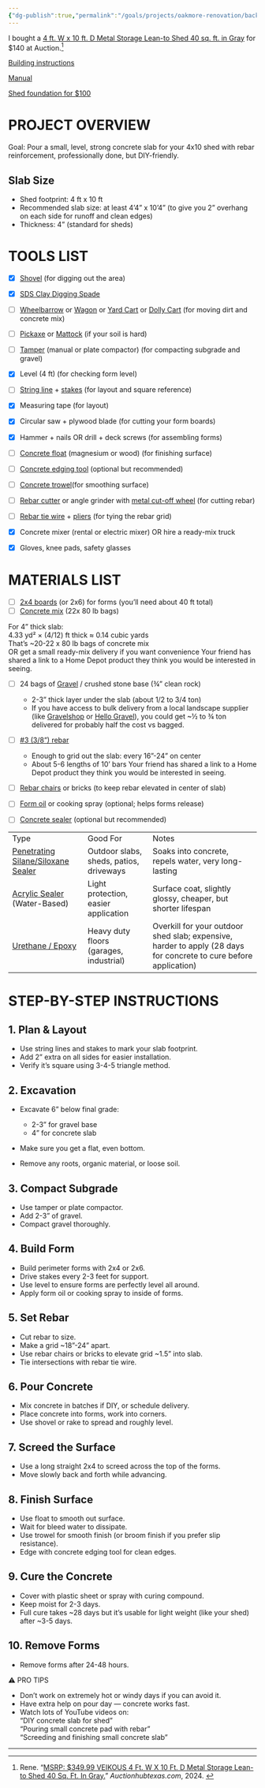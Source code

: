 ```yaml
---
{"dg-publish":true,"permalink":"/goals/projects/oakmore-renovation/backyard/install-shed/"}
---
```



I bought a [4 ft. W x 10 ft. D Metal Storage Lean-to Shed 40 sq. ft. in Gray](https://www.homedepot.com/p/VEIKOUS-4-ft-W-x-10-ft-D-Metal-Storage-Lean-to-Shed-40-sq-ft-in-Gray-PG0301-32-1/332901525) for $140 at Auction.[^1]

[Building instructions](https://youtu.be/EQ9mg4GHD5k?si=TPjLDPEX9HbeXByR)

[Manual](https://images.thdstatic.com/catalog/pdfImages/72/724ac7eb-0141-4c7a-a8de-683240d82caf.pdf)

[Shed foundation for $100](https://youtu.be/uLF9n_7jt6w?si=JBHFUslObb1JWCmy)
# PROJECT OVERVIEW
Goal: Pour a small, level, strong concrete slab for your 4x10 shed with rebar reinforcement, professionally done, but DIY-friendly.

## Slab Size
- Shed footprint: 4 ft x 10 ft
- Recommended slab size: at least 4’4” x 10’4” (to give you 2” overhang on each side for runoff and clean edges)
- Thickness: 4” (standard for sheds)

# TOOLS LIST

- [x] [Shovel](https://a.co/d/4AgE8r6) (for digging out the area)
- [x] [SDS Clay Digging Spade](https://a.co/d/3EGWwDG)
- [ ] [Wheelbarrow](https://a.co/d/37bY69N) or [Wagon](https://a.co/d/hzastKb) or [Yard Cart](https://a.co/d/6BZruBs) or [Dolly Cart](https://a.co/d/4tTgEoM) (for moving dirt and concrete mix)
- [ ] [Pickaxe](https://a.co/d/bkLJLPu) or [Mattock](https://a.co/d/9SZpUwG) (if your soil is hard)
- [ ] [Tamper](https://a.co/d/bZtoiea) (manual or plate compactor) (for compacting subgrade and gravel)
- [x] Level (4 ft) (for checking form level)
- [ ] [String line](https://a.co/d/cQarn3P) + [stakes](https://a.co/d/0w3WOfW) (for layout and square reference)
- [x] Measuring tape (for layout)
- [x] Circular saw + plywood blade (for cutting your form boards)
- [x] Hammer + nails OR drill + deck screws (for assembling forms)
- [ ] [Concrete float](https://a.co/d/ey8yQpL) (magnesium or wood) (for finishing surface)
- [ ] [Concrete edging tool](https://a.co/d/9nTkDqo) (optional but recommended)
- [ ] [Concrete trowel](https://a.co/d/iXHjQFn)(for smoothing surface)
- [ ] [Rebar cutter](https://a.co/d/d5WxGUq) or angle grinder with [metal cut-off wheel](https://a.co/d/gEkXaVd) (for cutting rebar)
- [ ] [Rebar tie wire](https://a.co/d/e0RGQxW) + [pliers](https://a.co/d/9RfQIVB) (for tying the rebar grid)
- [x] Concrete mixer (rental or electric mixer) OR hire a ready-mix truck
- [x] Gloves, knee pads, safety glasses

  
# MATERIALS LIST
- [ ] [2x4 boards](https://www.homedepot.com/p/2-in-x-4-in-x-96-in-2-Premium-Grade-KD-HT-Stud-058449/312528776) (or 2x6) for forms (you’ll need about 40 ft total)
- [ ] [Concrete mix](https://www.homedepot.com/p/Quikrete-80-lb-Concrete-Mix-110180/100318511)  (22x 80 lb bags)

For 4” thick slab:  
    4.33 yd² × (4/12) ft thick ≈ 0.14 cubic yards  
    That’s ~20-22 x 80 lb bags of concrete mix  
OR get a small ready-mix delivery if you want convenience
Your friend has shared a link to a Home Depot product they think you would be interested in seeing.

- [ ] 24 bags of [Gravel](https://www.homedepot.com/p/Quikrete-50-lb-All-Purpose-Gravel-115150/100318444) / crushed stone base (¾” clean rock)  
  - 2-3” thick layer under the slab (about 1/2 to 3/4 ton)
  - If you have access to bulk delivery from a local landscape supplier (like [Gravelshop](https://www.gravelshop.com) or [Hello Gravel](https://hellogravel.com/)), you could get ~½ to ¾ ton delivered for probably half the cost vs bagged.
- [ ] [#3 (3/8”) rebar](https://www.homedepot.com/p/3-8-in-x-10-ft-3-Rebar-5914395/302112733) 
  - Enough to grid out the slab: every 16”-24” on center
  - About 5-6 lengths of 10’ bars
    Your friend has shared a link to a Home Depot product they think you would be interested in seeing.


- [ ] [Rebar chairs](https://www.homedepot.com/p/Grip-Rite-2-1-4-in-Rebar-High-Chair-20-Piece-IHCP21420R/202090708) or bricks (to keep rebar elevated in center of slab)
- [ ] [Form oil](https://www.homedepot.com/p/Kleen-Kote-32-oz-Water-Based-Industrial-Concrete-Release-and-Anti-Corrosion-Coating-Spray-Bottle-30820/206965027) or cooking spray (optional; helps forms release)
- [ ] [Concrete sealer](https://www.homedepot.com/p/BEHR-PREMIUM-1-gal-White-Self-Priming-1-Part-Epoxy-Satin-Interior-Exterior-Concrete-and-Garage-Floor-Paint-90001/308800270) (optional but recommended)

|                                                                                                                                                                            |                                         |                                                                                                                   |
| -------------------------------------------------------------------------------------------------------------------------------------------------------------------------- | --------------------------------------- | ----------------------------------------------------------------------------------------------------------------- |
| Type                                                                                                                                                                       | Good For                                | Notes                                                                                                             |
| [Penetrating Silane/Siloxane Sealer](https://www.homedepot.com/p/BEHR-PREMIUM-1-gal-Low-Lustre-Sealer-98601/202263929)                                                     | Outdoor slabs, sheds, patios, driveways | Soaks into concrete, repels water, very long-lasting                                                              |
| [Acrylic Sealer](https://www.homedepot.com/p/BEHR-PREMIUM-1-gal-Wet-Look-Sealer-98501/202263927) (Water-Based)                                                             | Light protection, easier application    | Surface coat, slightly glossy, cheaper, but shorter lifespan                                                      |
| [Urethane / Epoxy](https://www.homedepot.com/p/BEHR-PREMIUM-1-gal-White-Self-Priming-1-Part-Epoxy-Satin-Interior-Exterior-Concrete-and-Garage-Floor-Paint-90001/308800270) | Heavy duty floors (garages, industrial) | Overkill for your outdoor shed slab; expensive, harder to apply (28 days for concrete to cure before application) |

  
# STEP-BY-STEP INSTRUCTIONS

## 1. Plan & Layout
- Use string lines and stakes to mark your slab footprint.
- Add 2” extra on all sides for easier installation.
- Verify it’s square using 3-4-5 triangle method.

## 2. Excavation
- Excavate 6” below final grade: 
  - 2-3” for gravel base
  - 4” for concrete slab
    
- Make sure you get a flat, even bottom.
- Remove any roots, organic material, or loose soil.

## 3. Compact Subgrade
- Use tamper or plate compactor.
- Add 2-3” of gravel.
- Compact gravel thoroughly.

## 4. Build Form
- Build perimeter forms with 2x4 or 2x6.
- Drive stakes every 2-3 feet for support.
- Use level to ensure forms are perfectly level all around.
- Apply form oil or cooking spray to inside of forms.

## 5. Set Rebar
- Cut rebar to size.
- Make a grid ~18”-24” apart.
- Use rebar chairs or bricks to elevate grid ~1.5” into slab.
- Tie intersections with rebar tie wire.

## 6. Pour Concrete
- Mix concrete in batches if DIY, or schedule delivery.
- Place concrete into forms, work into corners.
- Use shovel or rake to spread and roughly level.

## 7. Screed the Surface
- Use a long straight 2x4 to screed across the top of the forms.
- Move slowly back and forth while advancing.

## 8. Finish Surface
- Use float to smooth out surface.
- Wait for bleed water to dissipate.
- Use trowel for smooth finish (or broom finish if you prefer slip resistance).
- Edge with concrete edging tool for clean edges.

## 9. Cure the Concrete
- Cover with plastic sheet or spray with curing compound.
- Keep moist for 2-3 days.
- Full cure takes ~28 days but it’s usable for light weight (like your shed) after ~3-5 days.

## 10. Remove Forms
- Remove forms after 24-48 hours.

⚠️ PRO TIPS
- Don’t work on extremely hot or windy days if you can avoid it.
- Have extra help on pour day — concrete works fast.
- Watch lots of YouTube videos on:  
    “DIY concrete slab for shed”  
    “Pouring small concrete pad with rebar”  
    “Screeding and finishing small concrete slab”



---
[^1]: Rene. “[MSRP: $349.99 VEIKOUS 4 Ft. W X 10 Ft. D Metal Storage Lean-to Shed 40 Sq. Ft. In Gray.](https://www.auctionhubtexas.com/auctions/524/lot/244841-msrp-34999-veikous-4-ft-w-x-10-ft-d-metal-storage-lean-to-shed-40-sq-ft-in-gray)” _Auctionhubtexas.com_, 2024.
‌